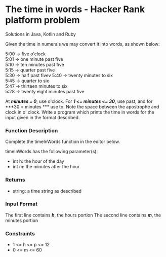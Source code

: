 # The time in words - Hacker Rank platform problem
Solutions in Java, Kotlin and Ruby

Given the time in numerals we may convert it into words, as shown below:

5:00 -> five o'clock<br />
5:01 -> one minute past five<br />
5:10 -> ten minutes past five<br />
5:15 -> quarter past five<br />
5:30 -> half past fivev
5:40 -> twenty minutes to six<br />
5:45 -> quarter to six<br />
5:47 -> thirteen minutes to six<br />
5:28 -> twenty eight minutes past five<br />

At ***minutes = 0***, use o'clock. For ***1 <= minutes <= 30***, use past, and for ***30 < minutes *** use to. Note the space between the apostrophe and clock in o' clock. Write a program which prints the time in words for the input given in the format described.


### Function Description

Complete the timeInWords function in the editor below.

timeInWords has the following parameter(s):

* int h: the hour of the day
* int m: the minutes after the hour

### Returns
* string: a time string as described

### Input Format

The first line contains ***h***, the hours portion The second line contains ***m***, the minutes portion

### Constraints
* 1 <= h <= p <= 12
* 0 <= m <= 60